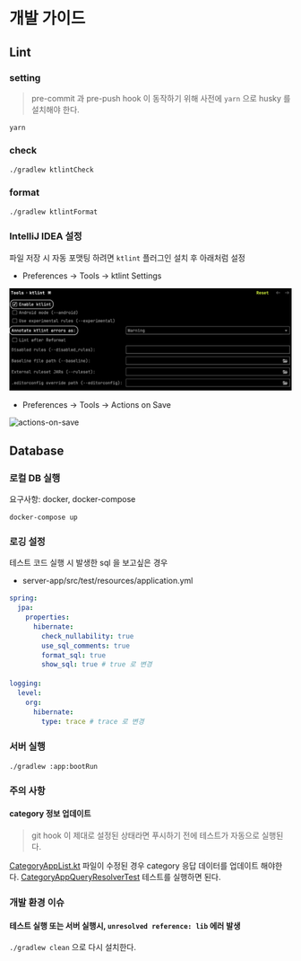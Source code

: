 # 개발 가이드

## Lint

### setting

> pre-commit 과 pre-push hook 이 동작하기 위해 사전에 `yarn` 으로 husky 를 설치해야 한다.

```shell
yarn
```

### check

```shell
./gradlew ktlintCheck
```

### format

```shell
./gradlew ktlintFormat
```

### IntelliJ IDEA 설정

파일 저장 시 자동 포맷팅 하려면 `ktlint` 플러그인 설치 후 아래처럼 설정

- Preferences -> Tools -> ktlint Settings

![ktlint](./image/ktlint.png)

- Preferences -> Tools -> Actions on Save

![actions-on-save](./image/actions-on-save.png)

## Database

### 로컬 DB 실행

요구사항: docker, docker-compose

```shell
docker-compose up
```

### 로깅 설정

테스트 코드 실행 시 발생한 sql 을 보고싶은 경우

- server-app/src/test/resources/application.yml

```yaml
spring:
  jpa:
    properties:
      hibernate:
        check_nullability: true
        use_sql_comments: true
        format_sql: true
        show_sql: true # true 로 변경

logging:
  level:
    org:
      hibernate:
        type: trace # trace 로 변경
```

### 서버 실행

```shell
./gradlew :app:bootRun
```

### 주의 사항

#### category 정보 업데이트

> git hook 이 제대로 설정된 상태라면 푸시하기 전에 테스트가 자동으로 실행된다.

[CategoryAppList.kt](server-app/src/main/kotlin/com/santaclose/app/category/resolver/dto/CategoryAppList.kt) 파일이 수정된 경우
category 응답 데이터를 업데이트 해야한다.
[CategoryAppQueryResolverTest](server-app/src/test/kotlin/com/santaclose/app/category/resolver/CategoryAppQueryResolverTest.kt)
테스트를 실행하면 된다.

### 개발 환경 이슈

#### 테스트 실행 또는 서버 실행시, `unresolved reference: lib` 에러 발생

`./gradlew clean` 으로 다시 설치한다. 
